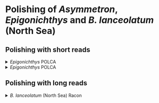 # Polishing of *Asymmetron*, *Epigonichthys* and *B. lanceolatum* (North Sea)

## Polishing with short reads
<details>
  <summary><em>Epigonichthys</em> POLCA</summary>
  
  ### POLCA (from MaSuRCA v3.4.2 toolkit)
  ```
  ./polca.sh \
  -a /hps/nobackup/research/marioni/sodai/EPI_masurca_LHE60_rerun/flye/assembly.fasta \
  -r '../../EPI_R1.fastq.gz ../../EPI_R2.fastq.gz' \
  -t 16 \
  -m 1G
  ```
  Where `EPI_R1.fastq.gz` and `EPI_R2.fastq.gz` are the forward (R1) and reverse (R2) short reads. `/hps/nobackup/research/marioni/sodai/EPI_masurca_LHE60_rerun/flye/assembly.fasta` is the full path to the assembly.
</details>

<details>
  <summary><em>Epigonichthys</em> POLCA</summary>
  
  ### POLCA (from MaSuRCA v3.4.2 toolkit)
  ```
  ./polca.sh \
  -a /hps/nobackup/research/marioni/sodai/ASY_masurca_Flye_m_para_LHE60_rerun/assembly.fasta \
  -r '../../ASY_R1.fastq.gz ../../ASY_R2.fastq.gz' \
  -t 16 \
  -m 1G
  ```
  Where `ASY_R1.fastq.gz` and `ASY_R2.fastq.gz` are the forward (R1) and reverse (R2) short reads. `/hps/nobackup/research/marioni/sodai/ASY_masurca_Flye_m_para_LHE60_rerun/assembly.fasta` is the full path to the assembly.
</details>

## Polishing with long reads

<details>
  <summary><em>B. lanceolatum</em> (North Sea) Racon</summary>
  
  ### Mapping long reads onto the assembly using Minimap2
  ```
  minimap2 \
  -x map-ont \
  -t 12 \
  asm.fasta \
  ../../Blnc_Feb20.fastq.gz | gzip -c - > asm.paf.gz
  ```
  Where `asm.fasta` is the assembly and `Blnc_Feb20.fastq.gz` is the long reads.
  ### Racon v1.4.3
  For this, I used the default parameters and the raw reads.
  ```
  racon \
  -t 15 \
  ../../Blnc_Feb20.fastq.gz \
  asm.paf.gz \
  asm.fasta > racon.fasta
  ```
  Where `asm.fasta` is the assembly, `Blnc_Feb20.fastq.gz` is the long reads and `asm.paf.gz` is the alignment file.
</details>

